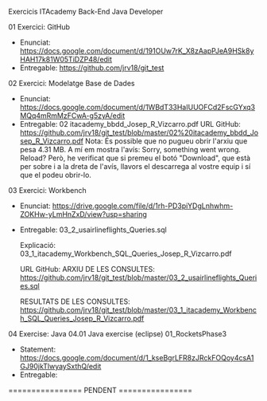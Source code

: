 Exercicis ITAcademy Back-End Java Developer

01 Exercici:   GitHub
 - Enunciat:   https://docs.google.com/document/d/191OUw7rK_X8zAapPJeA9HSk8yHAH17k81W05TiDZP48/edit
 - Entregable: https://github.com/jrv18/git_test

 
02 Exercici: Modelatge Base de Dades
 - Enunciat:   https://docs.google.com/document/d/1WBdT33HaIUUOFCd2FscGYxq3MQq4mRmMzFCwA-g5zyA/edit
 - Entregable: 02 itacademy_bbdd_Josep_R_Vizcarro.pdf
   URL GitHub: https://github.com/jrv18/git_test/blob/master/02%20itacademy_bbdd_Josep_R_Vizcarro.pdf
   Nota: És possible que no pugueu obrir l'arxiu que pesa 4.31 MB.
         A mí em mostra l'avís: Sorry, something went wrong. Reload?
         Però, he verificat que si premeu el botó "Download", que està per sobre i a la dreta de l'avís, llavors el descarrega al vostre equip i sí que el podeu obrir-lo.
 
03 Exercici: Workbench
 - Enunciat:   https://drive.google.com/file/d/1rh-PD3piYDgLnhwhm-ZOKHw-yLmHnZxD/view?usp=sharing
 - Entregable: 03_2_usairlineflights_Queries.sql
 
   Explicació: 03_1_itacademy_Workbench_SQL_Queries_Josep_R_Vizcarro.pdf
   
   URL GitHub: 
   ARXIU DE LES CONSULTES:     https://github.com/jrv18/git_test/blob/master/03_2_usairlineflights_Queries.sql
   
   RESULTATS DE LES CONSULTES: https://github.com/jrv18/git_test/blob/master/03_1_itacademy_Workbench_SQL_Queries_Josep_R_Vizcarro.pdf

04 Exercise: Java
04.01 Java exercise (eclipse) 01_RocketsPhase3
 - Statement:  https://docs.google.com/document/d/1_kseBgrLFR8zJRckFOQoy4csA1GJ90jkTlwyaySxthQ/edit
 - Entregable:  

 ================   PENDENT   ================